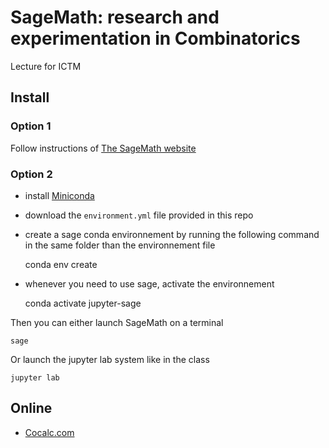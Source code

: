 # SageMath: research and experimentation in Combinatorics

Lecture for ICTM

## Install

### Option 1

Follow instructions of [The SageMath website](https://www.sagemath.org/)

### Option 2

* install [Miniconda](https://conda.io/projects/conda/en/latest/user-guide/install/index.html) 
* download the `environment.yml` file provided in this repo
* create a sage conda environnement by running the following command in the same folder than the environnement file

    conda env create

* whenever you need to use sage, activate the environnement

    conda activate jupyter-sage
    
Then you can either launch SageMath on a terminal

    sage
    
Or launch the jupyter lab system like in the class

    jupyter lab
    
## Online

* [Cocalc.com](https://cocalc.com/)


